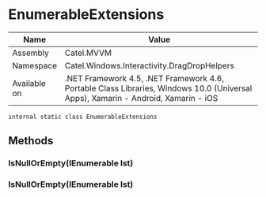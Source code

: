 

# EnumerableExtensions

Name|Value
---|---
Assembly|Catel.MVVM
Namespace|Catel.Windows.Interactivity.DragDropHelpers
Available on|.NET Framework 4.5, .NET Framework 4.6, Portable Class Libraries, Windows 10.0 (Universal Apps), Xamarin - Android, Xamarin - iOS

```
internal static class EnumerableExtensions
```

## Methods

### IsNullOrEmpty(IEnumerable lst)

### IsNullOrEmpty<T>(IEnumerable<T> lst)


